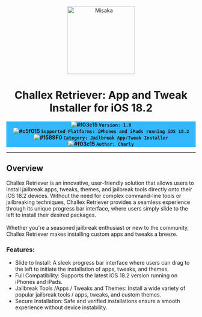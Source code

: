 <br>
<p align="center">
<img src="https://xookz.com/challex-images/challexlogo.png" alt="Misaka" height="180" width="180"/>
</p>
<h1 align="center">Challex Retriever: App and Tweak Installer for iOS 18.2</h1>


  
<div align="center" style= "background-color: #33b8ff;"><b>
  
 ![#f03c15](https://placehold.co/15x15/f03c15/f03c15.png) `Version: 1.0` <br>
 ![#c5f015](https://placehold.co/15x15/f03c15/f03c15.png) `Supported Platforms: iPhones and iPads running iOS 18.2` <br>
![#1589F0](https://placehold.co/15x15/f03c15/f03c15.png) `Category: Jailbreak App/Tweak Installer` <br>
  ![#f03c15](https://placehold.co/15x15/f03c15/f03c15.png) `Author: Charly`
  
  </b></div>

<hr>

  <h2>Overview</h2>

Challex Retriever is an innovative, user-friendly solution that allows users to install jailbreak apps, tweaks, themes, and jailbreak tools directly onto their iOS 18.2 devices. Without the need for complex command-line tools or jailbreaking techniques, Challex Retriever provides a seamless experience through its unique progress bar interface, where users simply slide to the left to install their desired packages.<br><br>
Whether you're a seasoned jailbreak enthusiast or new to the community, Challex Retriever makes installing custom apps and tweaks a breeze.<br>

<h3>Features:</h3>

* Slide to Install: A sleek progress bar interface where users can drag to the left to initiate the installation of apps, tweaks, and themes.
* Full Compatibility: Supports the latest iOS 18.2 version running on iPhones and iPads.
* Jailbreak Tools /Apps / Tweaks and Themes: Install a wide variety of popular jailbreak tools / apps, tweaks, and custom themes.
* Secure Installation: Safe and verified installations ensure a smooth experience without device instability.






